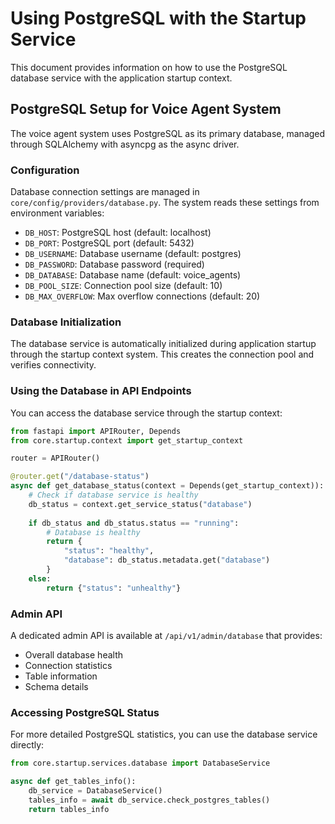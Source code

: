 # Using PostgreSQL with the Startup Service

This document provides information on how to use the PostgreSQL database service
with the application startup context.

## PostgreSQL Setup for Voice Agent System

The voice agent system uses PostgreSQL as its primary database, managed through SQLAlchemy
with asyncpg as the async driver.

### Configuration

Database connection settings are managed in `core/config/providers/database.py`. The system
reads these settings from environment variables:

- `DB_HOST`: PostgreSQL host (default: localhost)
- `DB_PORT`: PostgreSQL port (default: 5432)
- `DB_USERNAME`: Database username (default: postgres)
- `DB_PASSWORD`: Database password (required)
- `DB_DATABASE`: Database name (default: voice_agents)
- `DB_POOL_SIZE`: Connection pool size (default: 10)
- `DB_MAX_OVERFLOW`: Max overflow connections (default: 20)

### Database Initialization

The database service is automatically initialized during application startup through
the startup context system. This creates the connection pool and verifies connectivity.

### Using the Database in API Endpoints

You can access the database service through the startup context:

```python
from fastapi import APIRouter, Depends
from core.startup.context import get_startup_context

router = APIRouter()

@router.get("/database-status")
async def get_database_status(context = Depends(get_startup_context)):
    # Check if database service is healthy
    db_status = context.get_service_status("database")
    
    if db_status and db_status.status == "running":
        # Database is healthy
        return {
            "status": "healthy",
            "database": db_status.metadata.get("database")
        }
    else:
        return {"status": "unhealthy"}
```

### Admin API

A dedicated admin API is available at `/api/v1/admin/database` that provides:

- Overall database health
- Connection statistics
- Table information
- Schema details

### Accessing PostgreSQL Status

For more detailed PostgreSQL statistics, you can use the database service directly:

```python
from core.startup.services.database import DatabaseService

async def get_tables_info():
    db_service = DatabaseService()
    tables_info = await db_service.check_postgres_tables()
    return tables_info
```
